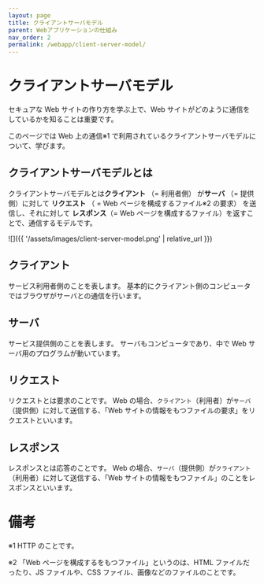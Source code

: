 ```yaml
---
layout: page
title: クライアントサーバモデル
parent: Webアプリケーションの仕組み
nav_order: 2
permalink: /webapp/client-server-model/
---
```


# クライアントサーバモデル

セキュアな Web サイトの作り方を学ぶ上で、Web サイトがどのように通信をしているかを知ることは重要です。

このページでは Web 上の通信※1 で利用されているクライアントサーバモデルについて、学びます。

## クライアントサーバモデルとは

クライアントサーバモデルとは**クライアント** （= 利用者側） が**サーバ** （= 提供側）に対して **リクエスト** （ = Web ページを構成するファイル※2 の要求） を送信し、それに対して **レスポンス**（= Web ページを構成するファイル）を返すことで、通信するモデルです。

![]({{ '/assets/images/client-server-model.png' | relative_url }})

## クライアント

サービス利用者側のことを表します。
基本的にクライアント側のコンピュータではブラウザがサーバとの通信を行います。

## サーバ

サービス提供側のことを表します。
サーバもコンピュータであり、中で Web サーバ用のプログラムが動いています。

## リクエスト

リクエストとは要求のことです。
Web の場合、`クライアント`（利用者）が`サーバ`（提供側）に対して送信する、「Web サイトの情報をもつファイルの要求」をリクエストといいます。

## レスポンス

レスポンスとは応答のことです。
Web の場合、`サーバ`（提供側）が`クライアント`（利用者）に対して送信する、「Web サイトの情報をもつファイル」のことをレスポンスといいます。

# 備考

※1 HTTP のことです。

※2 「Web ページを構成するをもつファイル」というのは、HTML ファイルだったり、JS ファイルや、CSS ファイル、画像などのファイルのことです。
